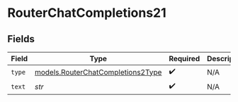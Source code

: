 # RouterChatCompletions21


## Fields

| Field                                                                        | Type                                                                         | Required                                                                     | Description                                                                  |
| ---------------------------------------------------------------------------- | ---------------------------------------------------------------------------- | ---------------------------------------------------------------------------- | ---------------------------------------------------------------------------- |
| `type`                                                                       | [models.RouterChatCompletions2Type](../models/routerchatcompletions2type.md) | :heavy_check_mark:                                                           | N/A                                                                          |
| `text`                                                                       | *str*                                                                        | :heavy_check_mark:                                                           | N/A                                                                          |